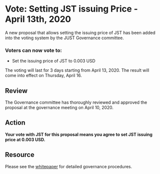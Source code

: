 # Vote: Setting JST issuing Price - April 13th, 2020

A new proposal that allows setting the issuing price of JST has been added into the voting system by the JUST Governance committee.

### Voters can now vote to:

* Set the issuing price of JST to 0.003 USD

The voting will last for 3 days starting from April 13, 2020. The result will come into effect on Thursday, April 16. 

## Review

The Governance committee has thoroughly reviewed and approved the proposal at the governance meeting on April 10, 2020.

## Action

**Your vote with JST for this proposal means you agree to set JST issuing price at 0.003 USD.**

## Resource

Please see the [whitepaper](https://www.just.network/docs/white_paper_en.pdf) for detailed governance procedures.
